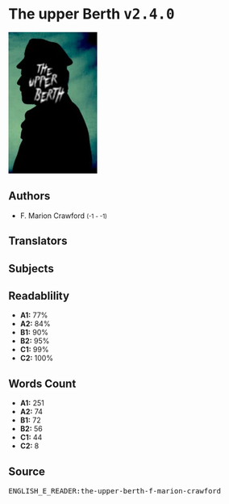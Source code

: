 # The upper Berth <kbd>v2.4.0</kbd>

![](./cover.medium.jpg "")

## Authors


 - F. Marion Crawford <small>(-1 - -1)</small>

## Translators



## Subjects



## Readablility


 - **A1:** 77%
 - **A2:** 84%
 - **B1:** 90%
 - **B2:** 95%
 - **C1:** 99%
 - **C2:** 100%

## Words Count


 - **A1:** 251
 - **A2:** 74
 - **B1:** 72
 - **B2:** 56
 - **C1:** 44
 - **C2:** 8

## Source


<kbd>ENGLISH_E_READER:the-upper-berth-f-marion-crawford</kbd>
